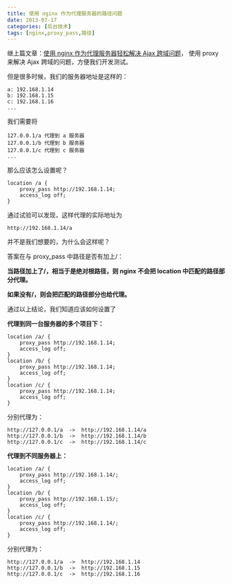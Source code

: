 ```yaml
---
title: 使用 nginx 作为代理服务器的路径问题
date: 2013-07-17
categories: [后台技术]
tags: [nginx,proxy_pass,路径]
---
```


继上篇文章：[使用 nginx 作为代理服务器轻松解决 Ajax 跨域问题](http://qing.blog.sina.com.cn/2292826740/88a9c27433001xt5.html)，
使用 proxy 来解决 Ajax 跨域的问题，方便我们开发测试。

但是很多时候，我们的服务器地址是这样的：

	a: 192.168.1.14
	b: 192.168.1.15
	c: 192.168.1.16
	...

我们需要将

	127.0.0.1/a 代理到 a 服务器
	127.0.0.1/b 代理到 b 服务器
	127.0.0.1/c 代理到 c 服务器
	...

那么应该怎么设置呢？

	location /a {
		proxy_pass http://192.168.1.14;
		access_log off;
	}

通过试验可以发现，这样代理的实际地址为

	http://192.168.1.14/a

并不是我们想要的，为什么会这样呢？

答案在与 proxy_pass 中路径是否有加上/：

**当路径加上了/，相当于是绝对根路径，则 nginx 不会把 location 中匹配的路径部分代理。**

**如果没有/，则会把匹配的路径部分也给代理。**

通过以上结论，我们知道应该如何设置了

**代理到同一台服务器的多个项目下：**

	location /a/ {
		proxy_pass http://192.168.1.14;
		access_log off;
	}
	location /b/ {
		proxy_pass http://192.168.1.14;
		access_log off;
	}
	location /c/ {
		proxy_pass http://192.168.1.14;
		access_log off;
	}

分别代理为：

	http://127.0.0.1/a  ->  http://192.168.1.14/a
	http://127.0.0.1/b  ->  http://192.168.1.14/b
	http://127.0.0.1/c  ->  http://192.168.1.14/c

**代理到不同服务器上：**

	location /a/ {
		proxy_pass http://192.168.1.14/;
		access_log off;
	}
	location /b/ {
		proxy_pass http://192.168.1.15/;
		access_log off;
	}
	location /c/ {
		proxy_pass http://192.168.1.14/;
		access_log off;
	}

分别代理为：

	http://127.0.0.1/a  ->  http://192.168.1.14
	http://127.0.0.1/b  ->  http://192.168.1.15
	http://127.0.0.1/c  ->  http://192.168.1.16
